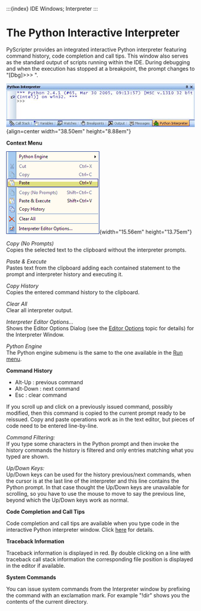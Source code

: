:::{index} IDE Windows; Interpreter
:::

# The Python Interactive Interpreter

PyScripter provides an integrated interactive Python interpreter featuring command history, 
code completion and call tips. This window also serves as the standard output of scripts 
running within the IDE. During debugging and when the execution has stopped at a 
breakpoint, the prompt changes to "[Dbg]>>> ".  

![graphic](images/pythoninteractiveinterpreter1.JPG){align=center width="38.50em" height="8.88em"}
  
**Context Menu**  

![graphic](images/pythoninteractiveinterpreter2.PNG){width="15.56em" height="13.75em"}
  
*Copy (No Prompts)*\
Copies the selected text to the clipboard without the interpreter prompts.

*Paste & Execute*\
Pastes text from the clipboard adding each contained statement to the prompt and interpreter 
history and executing it.

*Copy History*\
Copies the entered command history to the clipboard.  

*Clear All*\
Clear all interpreter output.  

*Interpreter Editor Options...*\
Shows the Editor Options Dialog (see the [Editor Options](editoroptions) topic for details) for the Interpreter 
Window.

*Python Engine*\
The Python engine submenu is the same to the one available in the 
[Run menu](runmenu.md#python-engine-submenu).  

**Command History**  
- Alt-Up : previous command  
- Alt-Down : next command  
- Esc : clear command  

If you scroll up and click on a previously issued command, possibly modified, then this 
command is copied to the current prompt ready to be reissued. Copy and paste operations 
work as in the text editor, but pieces of code need to be entered line-by-line.  


*Command Filtering:*\
If you type some characters in the Python prompt and then invoke the 
history commands the history is filtered and only entries matching what you typed are shown.  

*Up/Down Keys:*\
Up/Down keys can be used for the history previous/next commands, when the cursor is at the 
last line of the interpreter and this line contains the Python prompt. In that case thought the 
Up/Down keys are unavailable for scrolling, so you have to use the mouse to move to say the 
previous line, beyond which the Up/Down keys work as normal.  

**Code Completion and Call Tips** 

Code completion and call tips are available when you type code 
in the interactive Python interpreter window. Click [here](codecompletion) for details. 

**Traceback Information**

Traceback information is displayed in red. By double clicking on a line with traceback call 
stack information the corresponding file position is displayed in the editor if available.  

**System Commands**

You can issue system commands from the Interpreter window by prefixing the command with an
exclamation mark.  For example "!dir" shows you the contents of the current directory.
